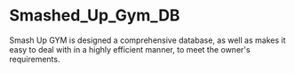 # Smashed_Up_Gym_DB
Smash Up GYM 
is designed a comprehensive database, as well as makes it easy to deal with in a highly efficient manner, to meet the owner's requirements.
